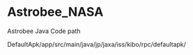 # Astrobee_NASA
Astrobee Java Code path 

DefaultApk/app/src/main/java/jp/jaxa/iss/kibo/rpc/defaultapk/
